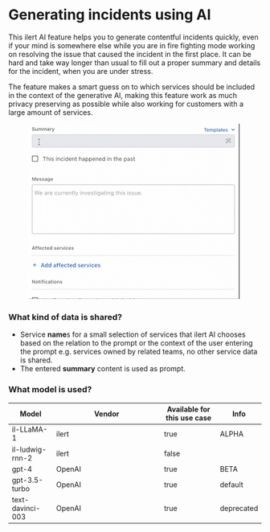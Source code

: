# Generating incidents using AI

This ilert AI feature helps you to generate contentful incidents quickly, even if your mind is somewhere else while you are in fire fighting mode working on resolving the issue that caused the incident in the first place. It can be hard and take way longer than usual to fill out a proper summary and details for the incident, when you are under stress.

The feature makes a smart guess on to which services should be included in the context of the generative AI, making this feature work as much privacy preserving as possible while also working for customers with a large amount of services.

<figure><img src="../.gitbook/assets/ilert_ai_incident_creation.gif" alt=""><figcaption></figcaption></figure>

### What kind of data is shared?

* Service **name**s for a small selection of services that ilert AI chooses based on the relation to the prompt or the context of the user entering the prompt e.g. services owned by related teams, no other service data is shared.
* The entered **summary** content is used as prompt.

### What model is used?

<table><thead><tr><th>Model</th><th width="200.66666666666669">Vendor</th><th data-type="checkbox">Available for this use case</th><th>Info</th></tr></thead><tbody><tr><td>il-LLaMA-1</td><td>ilert</td><td>true</td><td>ALPHA</td></tr><tr><td>il-ludwig-rnn-2</td><td>ilert</td><td>false</td><td></td></tr><tr><td>gpt-4</td><td>OpenAI</td><td>true</td><td>BETA</td></tr><tr><td>gpt-3.5-turbo</td><td>OpenAI</td><td>true</td><td>default</td></tr><tr><td>text-davinci-003</td><td>OpenAI</td><td>true</td><td>deprecated</td></tr></tbody></table>


